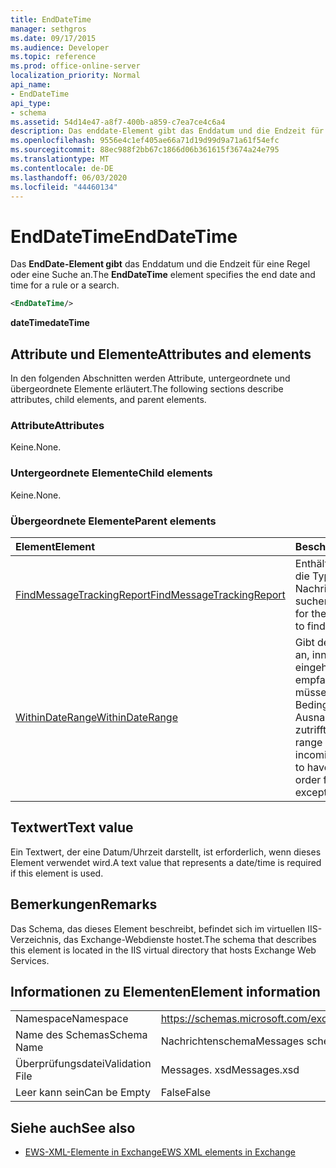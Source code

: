 ```yaml
---
title: EndDateTime
manager: sethgros
ms.date: 09/17/2015
ms.audience: Developer
ms.topic: reference
ms.prod: office-online-server
localization_priority: Normal
api_name:
- EndDateTime
api_type:
- schema
ms.assetid: 54d14e47-a8f7-400b-a859-c7ea7ce4c6a4
description: Das enddate-Element gibt das Enddatum und die Endzeit für eine Regel oder eine Suche an.
ms.openlocfilehash: 9556e4c1ef405ae66a71d19d99d9a71a61f54efc
ms.sourcegitcommit: 88ec988f2bb67c1866d06b361615f3674a24e795
ms.translationtype: MT
ms.contentlocale: de-DE
ms.lasthandoff: 06/03/2020
ms.locfileid: "44460134"
---
```

# <a name="enddatetime"></a><span data-ttu-id="834de-103">EndDateTime</span><span class="sxs-lookup"><span data-stu-id="834de-103">EndDateTime</span></span>

<span data-ttu-id="834de-104">Das **EndDate-Element gibt** das Enddatum und die Endzeit für eine Regel oder eine Suche an.</span><span class="sxs-lookup"><span data-stu-id="834de-104">The **EndDateTime** element specifies the end date and time for a rule or a search.</span></span> 
  
```XML
<EndDateTime/>
```

 <span data-ttu-id="834de-105">**dateTime**</span><span class="sxs-lookup"><span data-stu-id="834de-105">**dateTime**</span></span>
## <a name="attributes-and-elements"></a><span data-ttu-id="834de-106">Attribute und Elemente</span><span class="sxs-lookup"><span data-stu-id="834de-106">Attributes and elements</span></span>

<span data-ttu-id="834de-107">In den folgenden Abschnitten werden Attribute, untergeordnete und übergeordnete Elemente erläutert.</span><span class="sxs-lookup"><span data-stu-id="834de-107">The following sections describe attributes, child elements, and parent elements.</span></span>
  
### <a name="attributes"></a><span data-ttu-id="834de-108">Attribute</span><span class="sxs-lookup"><span data-stu-id="834de-108">Attributes</span></span>

<span data-ttu-id="834de-109">Keine.</span><span class="sxs-lookup"><span data-stu-id="834de-109">None.</span></span>
  
### <a name="child-elements"></a><span data-ttu-id="834de-110">Untergeordnete Elemente</span><span class="sxs-lookup"><span data-stu-id="834de-110">Child elements</span></span>

<span data-ttu-id="834de-111">Keine.</span><span class="sxs-lookup"><span data-stu-id="834de-111">None.</span></span>
  
### <a name="parent-elements"></a><span data-ttu-id="834de-112">Übergeordnete Elemente</span><span class="sxs-lookup"><span data-stu-id="834de-112">Parent elements</span></span>

|<span data-ttu-id="834de-113">**Element**</span><span class="sxs-lookup"><span data-stu-id="834de-113">**Element**</span></span>|<span data-ttu-id="834de-114">**Beschreibung**</span><span class="sxs-lookup"><span data-stu-id="834de-114">**Description**</span></span>|
|:-----|:-----|
|[<span data-ttu-id="834de-115">FindMessageTrackingReport</span><span class="sxs-lookup"><span data-stu-id="834de-115">FindMessageTrackingReport</span></span>](findmessagetrackingreport.md) <br/> |<span data-ttu-id="834de-116">Enthält die Kriterien für die Typen von Nachrichten suchen.</span><span class="sxs-lookup"><span data-stu-id="834de-116">Contains criteria for the types of messages to find.</span></span>  <br/> |
|[<span data-ttu-id="834de-117">WithinDateRange</span><span class="sxs-lookup"><span data-stu-id="834de-117">WithinDateRange</span></span>](withindaterange.md) <br/> |<span data-ttu-id="834de-118">Gibt den Datumsbereich an, innerhalb dessen eingehende Nachrichten empfangen werden müssen, damit die Bedingung oder Ausnahme zutrifft.</span><span class="sxs-lookup"><span data-stu-id="834de-118">Specifies the date range within which incoming messages have to have been received in order for the condition or exception to apply.</span></span>  <br/> |
   
## <a name="text-value"></a><span data-ttu-id="834de-119">Textwert</span><span class="sxs-lookup"><span data-stu-id="834de-119">Text value</span></span>

<span data-ttu-id="834de-120">Ein Textwert, der eine Datum/Uhrzeit darstellt, ist erforderlich, wenn dieses Element verwendet wird.</span><span class="sxs-lookup"><span data-stu-id="834de-120">A text value that represents a date/time is required if this element is used.</span></span>
  
## <a name="remarks"></a><span data-ttu-id="834de-121">Bemerkungen</span><span class="sxs-lookup"><span data-stu-id="834de-121">Remarks</span></span>

<span data-ttu-id="834de-122">Das Schema, das dieses Element beschreibt, befindet sich im virtuellen IIS-Verzeichnis, das Exchange-Webdienste hostet.</span><span class="sxs-lookup"><span data-stu-id="834de-122">The schema that describes this element is located in the IIS virtual directory that hosts Exchange Web Services.</span></span>
  
## <a name="element-information"></a><span data-ttu-id="834de-123">Informationen zu Elementen</span><span class="sxs-lookup"><span data-stu-id="834de-123">Element information</span></span>

|||
|:-----|:-----|
|<span data-ttu-id="834de-124">Namespace</span><span class="sxs-lookup"><span data-stu-id="834de-124">Namespace</span></span>  <br/> |https://schemas.microsoft.com/exchange/services/2006/messages  <br/> |
|<span data-ttu-id="834de-125">Name des Schemas</span><span class="sxs-lookup"><span data-stu-id="834de-125">Schema Name</span></span>  <br/> |<span data-ttu-id="834de-126">Nachrichtenschema</span><span class="sxs-lookup"><span data-stu-id="834de-126">Messages schema</span></span>  <br/> |
|<span data-ttu-id="834de-127">Überprüfungsdatei</span><span class="sxs-lookup"><span data-stu-id="834de-127">Validation File</span></span>  <br/> |<span data-ttu-id="834de-128">Messages. xsd</span><span class="sxs-lookup"><span data-stu-id="834de-128">Messages.xsd</span></span>  <br/> |
|<span data-ttu-id="834de-129">Leer kann sein</span><span class="sxs-lookup"><span data-stu-id="834de-129">Can be Empty</span></span>  <br/> |<span data-ttu-id="834de-130">False</span><span class="sxs-lookup"><span data-stu-id="834de-130">False</span></span>  <br/> |
   
## <a name="see-also"></a><span data-ttu-id="834de-131">Siehe auch</span><span class="sxs-lookup"><span data-stu-id="834de-131">See also</span></span>



- [<span data-ttu-id="834de-132">EWS-XML-Elemente in Exchange</span><span class="sxs-lookup"><span data-stu-id="834de-132">EWS XML elements in Exchange</span></span>](ews-xml-elements-in-exchange.md)

